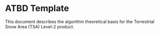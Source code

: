 # ATBD Template

This document describes the algorithm theoretical basis for the Terrestrial Snow Area (TSA) Level-2 product.


```{tableofcontents}
```

